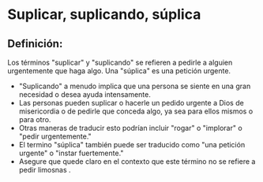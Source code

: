 # Suplicar, suplicando, súplica

## Definición: 

Los términos "suplicar" y "suplicando" se refieren a pedirle a alguien urgentemente que haga algo. Una "súplica" es una petición urgente.

* "Suplicando" a menudo implica que una persona se siente en una gran necesidad o desea ayuda intensamente.
* Las personas pueden suplicar o hacerle un pedido urgente a Dios de misericordia o de pedirle que conceda algo, ya sea para ellos mismos o para otro.
* Otras maneras de traducir esto podrían incluir "rogar" o "implorar" o "pedir urgentemente."
* El termino "súplica"  también puede ser traducido como "una petición urgente" o "instar fuertemente."
* Asegure que quede claro en el contexto que este término no se refiere a pedir limosnas .

